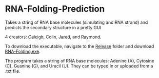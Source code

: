 # RNA-Folding-Prediction
Takes a string of RNA base molecules (simulating and RNA strand) and predicts the secondary structure in a pretty GUI

4 creators: [Caleigh](https://github.com/lepagec), Colin, [Jared](https://github.com/jared-march), and [Raymond](https://github.com/ShiroYasha97).

To download the executable, navigate to the [Release](/Release) folder and download [RNA-Folding.exe](/Release/RNA-Folding.exe).

The program takes a string of RNA base molecules: Adenine (A), Cytosine (C), Guanine (G), and Uracil (U). They can be typed in or uploaded from a .txt file.
